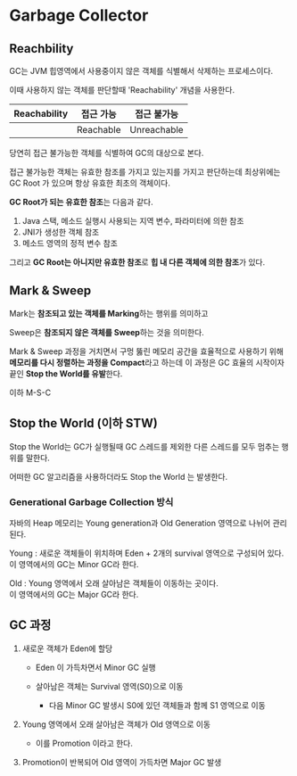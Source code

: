 # Garbage Collector

## Reachbility

GC는 JVM 힙영역에서 사용중이지 않은 객체를 식별해서 삭제하는 프로세스이다.

이때 사용하지 않는 객체를 판단할때 'Reachability' 개념을 사용한다.

| Reachability | 접근 가능 | 접근 불가능 |
| ------------ | --------- | ----------- |
|              | Reachable | Unreachable |

당연히 접근 불가능한 객체를 식별하여 GC의 대상으로 본다.

접근 불가능한 객체는 유효한 참조를 가지고 있는지를 가지고 판단하는데 최상위에는 GC Root 가 있으며 항상 유효한 최초의 객체이다.

**GC Root가 되는 유효한 참조**는 다음과 같다.

1. Java 스택, 메소드 실행시 사용되는 지역 변수, 파라미터에 의한 참조
2. JNI가 생성한 객체 참조
3. 메소드 영역의 정적 변수 참조

그리고 **GC Root는 아니지만 유효한 참조**로 **힙 내 다른 객체에 의한 참조**가 있다.

## Mark & Sweep

Mark는 **참조되고 있는 객체를 Marking**하는 행위를 의미하고

Sweep은 **참조되지 않은 객체를 Sweep**하는 것을 의미한다.

Mark & Sweep 과정을 거치면서 구멍 뚫린 메모리 공간을 효율적으로 사용하기 위해 **메모리를 다시 정렬하는 과정을 Compact**라고 하는데 이 과정은 GC 효율의 시작이자 끝인 **Stop the World를 유발**한다.

이하 M-S-C

## Stop the World (이하 STW)

Stop the World는 GC가 실행될때 GC 스레드를 제외한 다른 스레드를 모두 멈추는 행위를 말한다.

어떠한 GC 알고리즘을 사용하더라도 Stop the World 는 발생한다.

### Generational Garbage Collection 방식

자바의 Heap 메모리는 Young generation과 Old Generation 영역으로 나뉘어 관리된다.

Young : 새로운 객체들이 위치하며 Eden + 2개의 survival 영역으로 구성되어 있다.  
이 영역에서의 GC는 Minor GC라 한다.

Old : Young 영역에서 오래 살아남은 객체들이 이동하는 곳이다.  
이 영역에서의 GC는 Major GC라 한다.

## GC 과정

1. 새로운 객체가 Eden에 할당

   - Eden 이 가득차면서 Minor GC 실행

   - 살아남은 객체는 Survival 영역(S0)으로 이동
     - 다음 Minor GC 발생시 S0에 있던 객체들과 함께 S1 영역으로 이동

2. Young 영역에서 오래 살아남은 객체가 Old 영역으로 이동

   - 이를 Promotion 이라고 한다.

3. Promotion이 반복되어 Old 영역이 가득차면 Major GC 발생